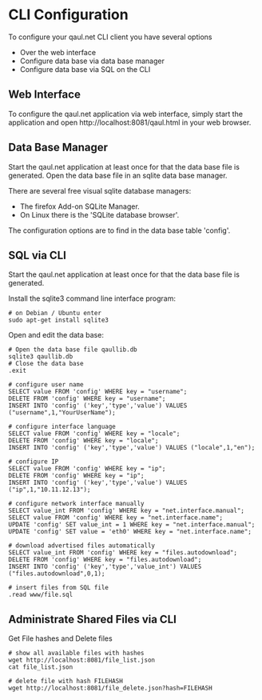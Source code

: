 CLI Configuration
=================

To configure your qaul.net CLI client you have several options

* Over the web interface
* Configure data base via data base manager
* Configure data base via SQL on the CLI


Web Interface
-------------

To configure the qaul.net application via web interface, simply 
start the application and open http://localhost:8081/qaul.html
in your web browser.


Data Base Manager
-----------------

Start the qaul.net application at least once for that the data base
file is generated.
Open the data base file in an sqlite data base manager.

There are several free visual sqlite database managers:
* The firefox Add-on SQLite Manager.
* On Linux there is the 'SQLite database browser'.

The configuration options are to find in the data base table 'config'.


SQL via CLI
-----------

Start the qaul.net application at least once for that the data base
file is generated.

Install the sqlite3 command line interface program:

    # on Debian / Ubuntu enter
    sudo apt-get install sqlite3


Open and edit the data base:

    # Open the data base file qaullib.db
    sqlite3 qaullib.db
    # Close the data base
    .exit
    
    # configure user name
    SELECT value FROM 'config' WHERE key = "username";
    DELETE FROM 'config' WHERE key = "username";
    INSERT INTO 'config' ('key','type','value') VALUES ("username",1,"YourUserName");
    
    # configure interface language
    SELECT value FROM 'config' WHERE key = "locale";
    DELETE FROM 'config' WHERE key = "locale";
    INSERT INTO 'config' ('key','type','value') VALUES ("locale",1,"en");
    
    # configure IP
    SELECT value FROM 'config' WHERE key = "ip";
    DELETE FROM 'config' WHERE key = "ip";
    INSERT INTO 'config' ('key','type','value') VALUES ("ip",1,"10.11.12.13");

    # configure network interface manually
    SELECT value_int FROM 'config' WHERE key = "net.interface.manual";
    SELECT value FROM 'config' WHERE key = "net.interface.name";
    UPDATE 'config' SET value_int = 1 WHERE key = "net.interface.manual";
    UPDATE 'config' SET value = 'eth0' WHERE key = "net.interface.name";
    
    # download advertised files automatically
    SELECT value_int FROM 'config' WHERE key = "files.autodownload";
    DELETE FROM 'config' WHERE key = "files.autodownload";
    INSERT INTO 'config' ('key','type','value_int') VALUES ("files.autodownload",0,1);
    
    # insert files from SQL file
    .read www/file.sql


Administrate Shared Files via CLI 
---------------------------------

Get File hashes and Delete files

	# show all available files with hashes
	wget http://localhost:8081/file_list.json
	cat file_list.json
	
	# delete file with hash FILEHASH
	wget http://localhost:8081/file_delete.json?hash=FILEHASH
